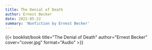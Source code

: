 ```yaml
---
title: The Denial of Death
author: Ernest Becker
date: 2022-05-22
summary: 'Nonfiction by Ernest Becker'
---
```


{{< booklist/book
title="The Denial of Death"
author="Ernest Becker"
cover="cover.jpg"
format="Audio" >}}
